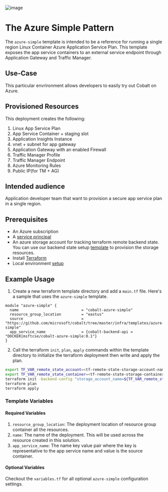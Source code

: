 ![image](https://user-images.githubusercontent.com/7635865/57530235-64348780-72fc-11e9-9280-9da656037c2f.png)

# The Azure Simple Pattern

The `azure-simple` template is intended to be a reference for running a single region Linux Container Azure Application Service Plan. This template exposes the app service containers to an external service endpoint through Application Gateway and Traffic Manager.

## Use-Case

This particular envrironment allows developers to easily try out Cobalt on Azure.

## Provisioned Resources

This deployment creates the following:

 1. Linux App Service Plan
 2. App Service Container + staging slot
 3. Application Insights Instance
 4. vnet + subnet for app gateway
 5. Application Gateway with an enabled Firewall
 6. Traffic Manager Profile
 7. Traffic Manager Endpoint
 8. Azure Monitoring Rules
 9. Public IP(for TM + AG)

## Intended audience

Application developer team that want to provision a secure app service plan in a single region. 

## Prerequisites

- An Azure subscription
- A [service principal](https://docs.microsoft.com/en-us/azure/active-directory/develop/howto-create-service-principal-portal)
- An azure storage account for tracking terraform remote backend state. You can use our backend state setup [template]((/infra/templates/backend-state-setup/README.md)) to provision the storage resources.
- Install [Terraform](https://learn.hashicorp.com/terraform/getting-started/install.html)
- Local environment [setup](https://github.com/microsoft/cobalt/blob/erisch/features/bashwizard/test-harness/README.md#local-environment-setup)

## Example Usage

1. Create a new terraform template directory and add a `main.tf` file. Here's a sample that uses the `azure-simple` template.

```HCL
module "azure-simple" {
  name                            = "cobalt-azure-simple"
  resource_group_location         = "eastus"
  source                          = "https://github.com/microsoft/cobalt/tree/master/infra/templates/azure-simple"
  app_service_name                = {cobalt-backend-api = "DOCKER|msftcse/cobalt-azure-simple:0.1"}
}
```

2. Call the terraform `init`, `plan`, `apply` commands within the template directory to initialize the terraform deployment then write and apply the plan.

```bash
export TF_VAR_remote_state_account=<tf-remote-state-storage-account-name>
export TF_VAR_remote_state_container=<tf-remote-state-storage-container-name>
terraform init -backend-config "storage_account_name=${TF_VAR_remote_state_account}" -backend-config "container_name=${TF_VAR_remote_state_container}"
terraform plan
terraform apply
```

### Template Variables

#### Required Variables

 1. `resource_group_location`: The deployment location of resource group container all the resources.
 2. `name`: The name of the deployment.  This will be used across the resource created in this solution.
 3. `app_service_name`: The name key value pair where the key is representative to the app service name and value is the source container.

#### Optional Variables

 Checkout the `variables.tf` for all optional `azure-simple` configuration settings.